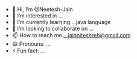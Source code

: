 - 👋 Hi, I’m @Neetesh-Jain
- 👀 I’m interested in ... 
- 🌱 I’m currently learning ...java language 
- 💞️ I’m looking to collaborate on ...
- 📫 How to reach me ...jainniteshreh@gmail.com 
- 😄 Pronouns: ...
- ⚡ Fun fact: ...

<!---
Neetesh-Jain/Neetesh-Jain is a ✨ special ✨ repository because its `README.md` (this file) appears on your GitHub profile.
You can click the Preview link to take a look at your changes.
--->
